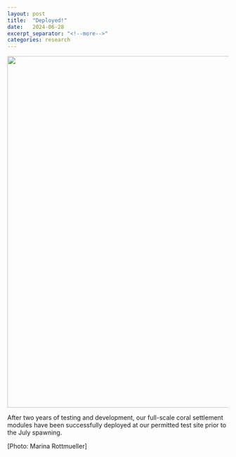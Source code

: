 ```yaml
---
layout: post
title:  "Deployed!"
date:   2024-06-28
excerpt_separator: "<!--more-->"
categories: research
---
```


<img src="/assets/posts/deployed_hasse.png" width="800"/>

After two years of testing and development, our full-scale coral settlement modules have been successfully deployed at our permitted test site prior to the July spawning.<!--more-->

[Photo: Marina Rottmueller]